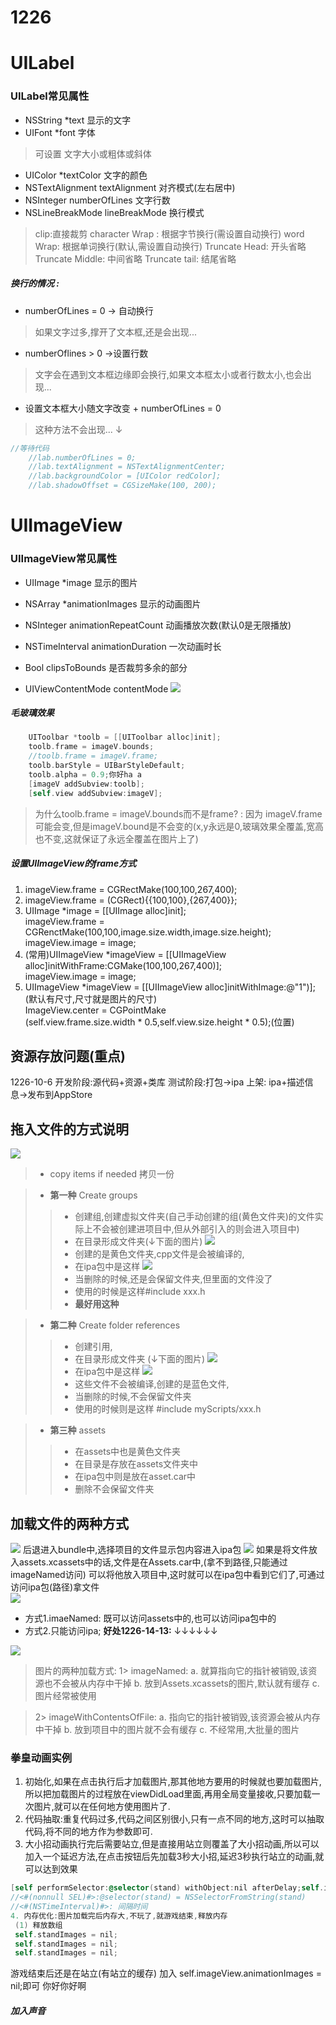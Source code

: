 # 1226

# UILabel
### UILabel常见属性
* NSString \*text 显示的文字
* UIFont \*font 字体
> 可设置 文字大小或粗体或斜体
* UIColor *textColor 文字的颜色
* NSTextAlignment textAlignment 对齐模式(左右居中)
* NSInteger numberOfLines 文字行数
* NSLineBreakMode lineBreakMode 换行模式
> clip:直接裁剪
character Wrap : 根据字节换行(需设置自动换行)
word Wrap: 根据单词换行(默认,需设置自动换行)
Truncate Head: 开头省略
Truncate Middle: 中间省略
Truncate tail: 结尾省略

##### 换行的情况 :
* numberOfLines = 0 -> 自动换行
> 如果文字过多,撑开了文本框,还是会出现...
* numberOflines > 0 ->设置行数
> 文字会在遇到文本框边缘即会换行,如果文本框太小或者行数太小,也会出现...
* 设置文本框大小随文字改变 + numberOfLines = 0
> 这种方法不会出现...  ↓

```objectivec
//等待代码
    //lab.numberOfLines = 0;
    //lab.textAlignment = NSTextAlignmentCenter;
    //lab.backgroundColor = [UIColor redColor];
    //lab.shadowOffset = CGSizeMake(100, 200);
```

# UIImageView
### UIImageView常见属性
* UIImage *image 显示的图片
* NSArray *animationImages 显示的动画图片
* NSInteger animationRepeatCount 动画播放次数(默认0是无限播放)
* NSTimeInterval animationDuration 一次动画时长
* Bool clipsToBounds 是否裁剪多余的部分

* UIViewContentMode contentMode
![](/assets/96A67D4A-10A8-491A-A02C-DD82441E5B18.png)

##### 毛玻璃效果
```objectivec
    UIToolbar *toolb = [[UIToolbar alloc]init];
    toolb.frame = imageV.bounds;
    //toolb.frame = imageV.frame;
    toolb.barStyle = UIBarStyleDefault;
    toolb.alpha = 0.9;你好ha a
    [imageV addSubview:toolb];
    [self.view addSubview:imageV];
```

> 为什么toolb.frame = imageV.bounds而不是frame? :
> 因为 imageV.frame可能会变,但是imageV.bound是不会变的(x,y永远是0,玻璃效果全覆盖,宽高也不变,这就保证了永远全覆盖在图片上了)

##### 设置UIImageView的frame方式
 1. imageView.frame = CGRectMake(100,100,267,400);
 2. imageView.frame = (CGRect){{100,100},{267,400}};
 3. UIImage *image = [[UIImage alloc]init];<br/>
 imageView.frame = CGRenctMake(100,100,image.size.width,image.size.height);</br>
 imageView.image = image;
 4. (常用)UIImageView *imageView = [[UIImageView alloc]initWithFrame:CGMake(100,100,267,400)];</br>
 imageView.image = image;
 5. UIImageView *imageView = [[UIImageView alloc]initWithImage:@"1")];(默认有尺寸,尺寸就是图片的尺寸)</br>
 ImageView.center = CGPointMake</br>
(self.view.frame.size.width * 0.5,self.view.size.height * 0.5);(位置)


## 资源存放问题(**重点**)
1226-10-6
开发阶段:源代码+资源+类库
测试阶段:打包->ipa
上架: ipa+描述信息->发布到AppStore

## 拖入文件的方式说明
![](/assets/WX20170717-202950.png)
> * copy items if needed 拷贝一份

> * **第一种** Create groups 
>> * 创建组,创建虚拟文件夹(自己手动创建的组(黄色文件夹)的文件实际上不会被创建进项目中,但从外部引入的则会进入项目中)
>> * 在目录形成文件夹(↓下面的图片)
![](/assets/WX20170717-214646.png)
>> * 创建的是黄色文件夹,cpp文件是会被编译的,
>> * 在ipa包中是这样
![](/assets/WX20170717-220327.png)
>> * 当删除的时候,还是会保留文件夹,但里面的文件没了
>> * 使用的时候是这样#include xxx.h
>> * **最好用这种**

> * **第二种** Create folder references
>> * 创建引用,
>> * 在目录形成文件夹 (↓下面的图片)
![](/assets/WX20170717-214646.png)
>> * 在ipa包中是这样
![](/assets/WX20170717-220011.png)
>> * 这些文件不会被编译,创建的是蓝色文件,
>> * 当删除的时候,不会保留文件夹
>> * 使用的时候则是这样 #include myScripts/xxx.h


> * **第三种** assets
>> * 在assets中也是黄色文件夹
>> * 在目录是存放在assets文件夹中
>> * 在ipa包中则是放在asset.car中
>> * 删除不会保留文件夹

## 加载文件的两种方式
![](/assets/WX20170717-200057.png)
后退进入bundle中,选择项目的文件显示包内容进入ipa包
![](/assets/WX20170717-200218.png)
如果是将文件放入assets.xcassets中的话,文件是在Assets.car中,(拿不到路径,只能通过imageNamed访问)
可以将他放入项目中,这时就可以在ipa包中看到它们了,可通过访问ipa包(路径)拿文件</br>
![](/assets/WX20170717-200631.png)

* 方式1.imaeNamed: 既可以访问assets中的,也可以访问ipa包中的
* 方式2.只能访问ipa; **好处1226-14-13:** ↓↓↓↓↓↓

![](/assets/WX20170717-201301.png)
>    图片的两种加载方式:
    1> imageNamed:
      a. 就算指向它的指针被销毁,该资源也不会被从内存中干掉
      b. 放到Assets.xcassets的图片,默认就有缓存
      c. 图片经常被使用
 
>    2> imageWithContentsOfFile:
      a. 指向它的指针被销毁,该资源会被从内存中干掉
      b. 放到项目中的图片就不会有缓存
      c. 不经常用,大批量的图片

### 拳皇动画实例
1. 初始化,如果在点击执行后才加载图片,那其他地方要用的时候就也要加载图片,所以把加载图片的过程放在viewDidLoad里面,再用全局变量接收,只要加载一次图片,就可以在任何地方使用图片了.
2. 代码抽取:重复代码过多,代码之间区别很小,只有一点不同的地方,这时可以抽取代码,将不同的地方作为参数即可.
3. 大小招动画执行完后需要站立,但是直接用站立则覆盖了大小招动画,所以可以加入一个延迟方法,在点击按钮后先加载3秒大小招,延迟3秒执行站立的动画,就可以达到效果
```objectivec
[self performSelector:@selector(stand) withObject:nil afterDelay;self.imageView.animationDuration];
//<#(nonnull SEL)#>:@selector(stand) = NSSelectorFromString(stand)
//<#(NSTimeInterval)#>: 间隔时间
4. 内存优化:图片加载完后内存大,不玩了,就游戏结束,释放内存
 (1) 释放数组
 self.standImages = nil;
 self.standImages = nil;
 self.standImages = nil;
```
游戏结束后还是在站立(有站立的缓存)
加入 self.imageView.animationImages = nil;即可
你好你好啊
##### 加入声音






 





